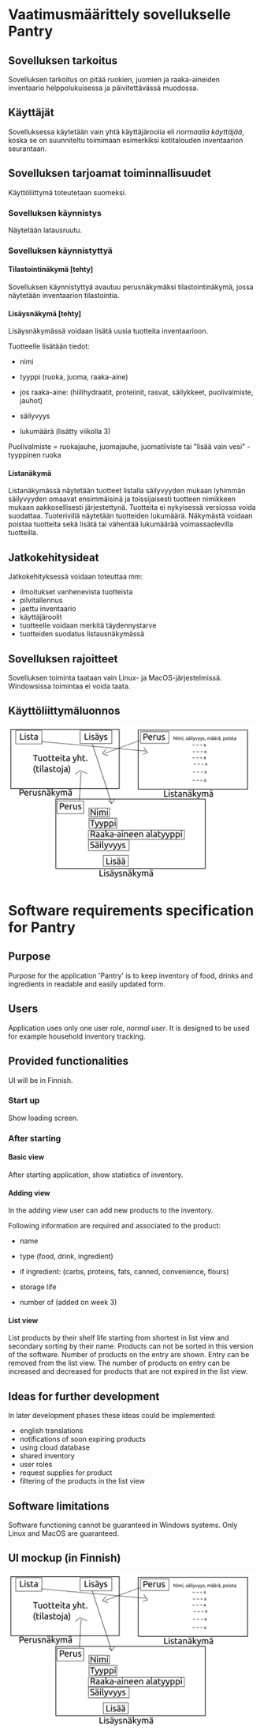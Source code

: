 
# Vaatimusmäärittely sovellukselle Pantry

## Sovelluksen tarkoitus

Sovelluksen tarkoitus on pitää ruokien, juomien ja raaka-aineiden inventaario helppolukuisessa ja päivitettävässä muodossa.

## Käyttäjät

Sovelluksessa käytetään vain yhtä käyttäjäroolia eli *normaalia käyttäjää*, koska se on suunniteltu toimimaan esimerkiksi kotitalouden inventaarion seurantaan.

## Sovelluksen tarjoamat toiminnallisuudet

Käyttöliittymä toteutetaan suomeksi.

### Sovelluksen käynnistys

Näytetään latausruutu.

### Sovelluksen käynnistyttyä

#### Tilastointinäkymä [tehty]

Sovelluksen käynnistyttyä avautuu perusnäkymäksi tilastointinäkymä, jossa näytetään inventaarion tilastointia.

#### Lisäysnäkymä [tehty]

Lisäysnäkymässä voidaan lisätä uusia tuotteita inventaarioon.

Tuotteelle lisätään tiedot:

- nimi
- tyyppi (ruoka, juoma, raaka-aine)
- jos raaka-aine: (hiilihydraatit, proteiinit, rasvat, säilykkeet, puolivalmiste, jauhot)
- säilyvyys

- lukumäärä (lisätty viikolla 3)

Puolivalmiste = ruokajauhe, juomajauhe, juomatiiviste tai "lisää vain vesi" -tyyppinen ruoka

#### Listanäkymä

Listanäkymässä näytetään tuotteet listalla säilyvyyden mukaan lyhimmän säilyvyyden omaavat ensimmäisinä ja toissijaisesti tuotteen nimikkeen mukaan aakkosellisesti järjestettynä. Tuotteita ei nykyisessä versiossa voida suodattaa. Tuoterivillä näytetään tuotteiden lukumäärä. Näkymästä voidaan poistaa tuotteita sekä lisätä tai vähentää lukumäärää voimassaolevilla tuotteilla.

## Jatkokehitysideat

Jatkokehityksessä voidaan toteuttaa mm:

- ilmoitukset vanhenevista tuotteista
- pilvitallennus
- jaettu inventaario
- käyttäjäroolit
- tuotteelle voidaan merkitä täydennystarve
- tuotteiden suodatus listausnäkymässä

## Sovelluksen rajoitteet

Sovelluksen toiminta taataan vain Linux- ja MacOS-järjestelmissä. Windowsissa toimintaa ei voida taata.

## Käyttöliittymäluonnos

![](./pictures/ui_mockup.png)

# Software requirements specification for Pantry

## Purpose

Purpose for the application 'Pantry' is to keep inventory of food, drinks and ingredients in readable and easily updated form.

## Users

Application uses only one user role, *normal user*. It is designed to be used for example household inventory tracking.

## Provided functionalities

UI will be in Finnish.

### Start up

Show loading screen.

### After starting

#### Basic view

After starting application, show statistics of inventory.

#### Adding view

In the adding view user can add new products to the inventory.

Following information are required and associated to the product:

- name
- type (food, drink, ingredient)
- if ingredient: (carbs, proteins, fats, canned, convenience, flours)
- storage life

- number of (added on week 3)

#### List view

List products by their shelf life starting from shortest in list view and secondary sorting by their name. Products can not be sorted in this version of the software. Number of products on the entry are shown. Entry can be removed from the list view. The number of products on entry can be increased and decreased for products that are not expired in the list view.

## Ideas for further development

In later development phases these ideas could be implemented:

- english translations
- notifications of soon expiring products
- using cloud database
- shared inventory
- user roles
- request supplies for product
- filtering of the products in the list view

## Software limitations

Software functioning cannot be guaranteed in Windows systems. Only Linux and MacOS are guaranteed.

## UI mockup (in Finnish)

![](./pictures/ui_mockup.png)